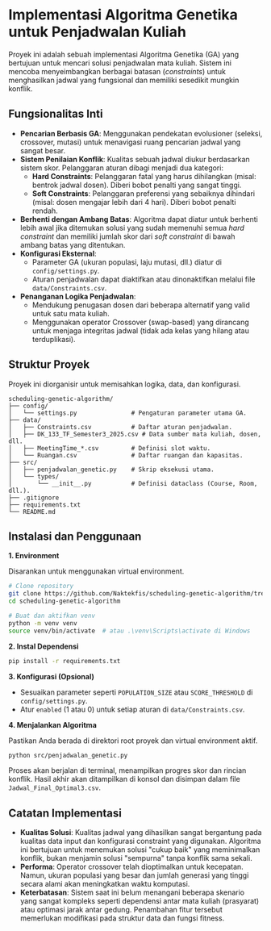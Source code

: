 # Implementasi Algoritma Genetika untuk Penjadwalan Kuliah

Proyek ini adalah sebuah implementasi Algoritma Genetika (GA) yang bertujuan untuk mencari solusi penjadwalan mata kuliah. Sistem ini mencoba menyeimbangkan berbagai batasan (*constraints*) untuk menghasilkan jadwal yang fungsional dan memiliki sesedikit mungkin konflik.

## Fungsionalitas Inti

-   **Pencarian Berbasis GA**: Menggunakan pendekatan evolusioner (seleksi, crossover, mutasi) untuk menavigasi ruang pencarian jadwal yang sangat besar.
-   **Sistem Penilaian Konflik**: Kualitas sebuah jadwal diukur berdasarkan sistem skor. Pelanggaran aturan dibagi menjadi dua kategori:
    -   **Hard Constraints**: Pelanggaran fatal yang harus dihilangkan (misal: bentrok jadwal dosen). Diberi bobot penalti yang sangat tinggi.
    -   **Soft Constraints**: Pelanggaran preferensi yang sebaiknya dihindari (misal: dosen mengajar lebih dari 4 hari). Diberi bobot penalti rendah.
-   **Berhenti dengan Ambang Batas**: Algoritma dapat diatur untuk berhenti lebih awal jika ditemukan solusi yang sudah memenuhi semua *hard constraint* dan memiliki jumlah skor dari *soft constraint* di bawah ambang batas yang ditentukan.
-   **Konfigurasi Eksternal**:
    -   Parameter GA (ukuran populasi, laju mutasi, dll.) diatur di `config/settings.py`.
    -   Aturan penjadwalan dapat diaktifkan atau dinonaktifkan melalui file `data/Constraints.csv`.
-   **Penanganan Logika Penjadwalan**:
    -   Mendukung penugasan dosen dari beberapa alternatif yang valid untuk satu mata kuliah.
    -   Menggunakan operator Crossover (swap-based) yang dirancang untuk menjaga integritas jadwal (tidak ada kelas yang hilang atau terduplikasi).

## Struktur Proyek

Proyek ini diorganisir untuk memisahkan logika, data, dan konfigurasi.

```
scheduling-genetic-algorithm/
├── config/
│   └── settings.py               # Pengaturan parameter utama GA.
├── data/
│   ├── Constraints.csv           # Daftar aturan penjadwalan.
│   ├── DK_133_TF_Semester3_2025.csv # Data sumber mata kuliah, dosen, dll.
│   ├── MeetingTime_*.csv         # Definisi slot waktu.
│   └── Ruangan.csv               # Daftar ruangan dan kapasitas.
├── src/
│   ├── penjadwalan_genetic.py    # Skrip eksekusi utama.
│   └── types/
│       └── __init__.py           # Definisi dataclass (Course, Room, dll.).
├── .gitignore
├── requirements.txt
└── README.md
```

## Instalasi dan Penggunaan

**1. Environment**

Disarankan untuk menggunakan virtual environment.

```bash
# Clone repository
git clone https://github.com/Naktekfis/scheduling-genetic-algorithm/tree/master
cd scheduling-genetic-algorithm

# Buat dan aktifkan venv
python -m venv venv
source venv/bin/activate  # atau .\venv\Scripts\activate di Windows
```

**2. Instal Dependensi**

```bash
pip install -r requirements.txt
```

**3. Konfigurasi (Opsional)**

-   Sesuaikan parameter seperti `POPULATION_SIZE` atau `SCORE_THRESHOLD` di `config/settings.py`.
-   Atur `enabled` (1 atau 0) untuk setiap aturan di `data/Constraints.csv`.

**4. Menjalankan Algoritma**

Pastikan Anda berada di direktori root proyek dan virtual environment aktif.

```bash
python src/penjadwalan_genetic.py
```

Proses akan berjalan di terminal, menampilkan progres skor dan rincian konflik. Hasil akhir akan ditampilkan di konsol dan disimpan dalam file `Jadwal_Final_Optimal3.csv`.

## Catatan Implementasi

-   **Kualitas Solusi**: Kualitas jadwal yang dihasilkan sangat bergantung pada kualitas data input dan konfigurasi constraint yang digunakan. Algoritma ini bertujuan untuk menemukan solusi "cukup baik" yang meminimalkan konflik, bukan menjamin solusi "sempurna" tanpa konflik sama sekali.
-   **Performa**: Operator crossover telah dioptimalkan untuk kecepatan. Namun, ukuran populasi yang besar dan jumlah generasi yang tinggi secara alami akan meningkatkan waktu komputasi.
-   **Keterbatasan**: Sistem saat ini belum menangani beberapa skenario yang sangat kompleks seperti dependensi antar mata kuliah (prasyarat) atau optimasi jarak antar gedung. Penambahan fitur tersebut memerlukan modifikasi pada struktur data dan fungsi fitness.
